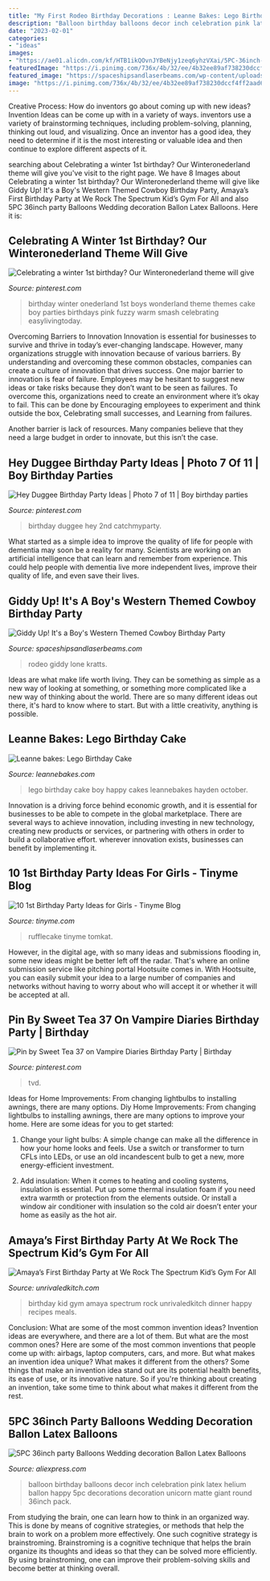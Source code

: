 ```yaml
---
title: "My First Rodeo Birthday Decorations : Leanne Bakes: Lego Birthday Cake"
description: "Balloon birthday balloons decor inch celebration pink latex helium ballon happy 5pc decorations decoration unicorn matte giant round 36inch pack"
date: "2023-02-01"
categories:
- "ideas"
images:
- "https://ae01.alicdn.com/kf/HTB1ikQOvnJYBeNjy1zeq6yhzVXai/5PC-36inch-party-Balloons-Wedding-decoration-Ballon-Latex-Balloons-happy-birthday-Balloon-birthday-party-decorations-kids.jpg"
featuredImage: "https://i.pinimg.com/736x/4b/32/ee/4b32ee89af738230dccf4ff2aad65978--hey-duggee-birthday-party-hey-duggee-party.jpg"
featured_image: "https://spaceshipsandlaserbeams.com/wp-content/uploads/2015/09/cowboy-birthday-party-ideas-for-boys.jpg"
image: "https://i.pinimg.com/736x/4b/32/ee/4b32ee89af738230dccf4ff2aad65978--hey-duggee-birthday-party-hey-duggee-party.jpg"
---
```



Creative Process: How do inventors go about coming up with new ideas?
Invention Ideas can be come up with in a variety of ways. inventors use a variety of brainstorming techniques, including problem-solving, planning, thinking out loud, and visualizing. Once an inventor has a good idea, they need to determine if it is the most interesting or valuable idea and then continue to explore different aspects of it.

	

		
searching about Celebrating a winter 1st birthday? Our Winteronederland theme will give you've visit to the right page. We have 8 Images about Celebrating a winter 1st birthday? Our Winteronederland theme will give like Giddy Up! It&#039;s a Boy&#039;s Western Themed Cowboy Birthday Party, Amaya’s First Birthday Party at We Rock The Spectrum Kid’s Gym For All and also 5PC 36inch party Balloons Wedding decoration Ballon Latex Balloons. Here it is:
		
    
## Celebrating A Winter 1st Birthday? Our Winteronederland Theme Will Give

<img loading=lazy src="https://i.pinimg.com/736x/9e/58/bc/9e58bc5685b49e9dbcf66844ba37fb30--winter-birthday-baby-girl-first-birthday-theme-winter.jpg" onerror="this.onerror=null;this.src='https://tse4.mm.bing.net/th?id=OIP.QIKjY3jyd5qrQWrLssc4iQHaID&amp;pid=15.1';" alt="Celebrating a winter 1st birthday? Our Winteronederland theme will give">

_Source: pinterest.com_

>birthday winter onederland 1st boys wonderland theme themes cake boy parties birthdays pink fuzzy warm smash celebrating easylivingtoday. 

	

Overcoming Barriers to Innovation
Innovation is essential for businesses to survive and thrive in today’s ever-changing landscape. However, many organizations struggle with innovation because of various barriers. By understanding and overcoming these common obstacles, companies can create a culture of innovation that drives success.
One major barrier to innovation is fear of failure. Employees may be hesitant to suggest new ideas or take risks because they don’t want to be seen as failures. To overcome this, organizations need to create an environment where it’s okay to fail. This can be done by Encouraging employees to experiment and think outside the box, Celebrating small successes, and Learning from failures.

Another barrier is lack of resources. Many companies believe that they need a large budget in order to innovate, but this isn’t the case.

    
## Hey Duggee Birthday Party Ideas | Photo 7 Of 11 | Boy Birthday Parties

<img loading=lazy src="https://i.pinimg.com/736x/4b/32/ee/4b32ee89af738230dccf4ff2aad65978--hey-duggee-birthday-party-hey-duggee-party.jpg" onerror="this.onerror=null;this.src='https://tse4.mm.bing.net/th?id=OIP.seEs07tWzavwCKevce8rZwHaLG&amp;pid=15.1';" alt="Hey Duggee Birthday Party Ideas | Photo 7 of 11 | Boy birthday parties">

_Source: pinterest.com_

>birthday duggee hey 2nd catchmyparty. 

	

What started as a simple idea to improve the quality of life for people with dementia may soon be a reality for many. Scientists are working on an artificial intelligence that can learn and remember from experience. This could help people with dementia live more independent lives, improve their quality of life, and even save their lives.

    
## Giddy Up! It&#039;s A Boy&#039;s Western Themed Cowboy Birthday Party

<img loading=lazy src="https://spaceshipsandlaserbeams.com/wp-content/uploads/2015/09/cowboy-birthday-party-ideas-for-boys.jpg" onerror="this.onerror=null;this.src='https://tse2.mm.bing.net/th?id=OIP.BnvaMRx1U9O6ZyJczH1RyAHaLH&amp;pid=15.1';" alt="Giddy Up! It&#039;s a Boy&#039;s Western Themed Cowboy Birthday Party">

_Source: spaceshipsandlaserbeams.com_

>rodeo giddy lone kratts. 

	

Ideas are what make life worth living. They can be something as simple as a new way of looking at something, or something more complicated like a new way of thinking about the world. There are so many different ideas out there, it's hard to know where to start. But with a little creativity, anything is possible.

    
## Leanne Bakes: Lego Birthday Cake

<img loading=lazy src="http://2.bp.blogspot.com/-uxmjsYrl9WM/UHtATFS60UI/AAAAAAAABM8/HEYyBU4DZ68/s1600/DSC_0040.jpg" onerror="this.onerror=null;this.src='https://tse3.mm.bing.net/th?id=OIP._obZSPEy6JWvT3a9SJvFlgHaLE&amp;pid=15.1';" alt="Leanne bakes: Lego Birthday Cake">

_Source: leannebakes.com_

>lego birthday cake boy happy cakes leannebakes hayden october. 

	

Innovation is a driving force behind economic growth, and it is essential for businesses to be able to compete in the global marketplace. There are several ways to achieve innovation, including investing in new technology, creating new products or services, or partnering with others in order to build a collaborative effort. wherever innovation exists, businesses can benefit by implementing it.

    
## 10 1st Birthday Party Ideas For Girls - Tinyme Blog

<img loading=lazy src="https://www.tinyme.com/blog/wp-content/uploads/10-first-birthday-party-ideas-for-girls/10-First-Birthday-Party-Ideas-for-Girls-9.jpg" onerror="this.onerror=null;this.src='https://tse4.mm.bing.net/th?id=OIP.rWbTayHthDh5XT--bjHKEwAAAA&amp;pid=15.1';" alt="10 1st Birthday Party Ideas for Girls - Tinyme Blog">

_Source: tinyme.com_

>rufflecake tinyme tomkat. 

	

However, in the digital age, with so many ideas and submissions flooding in, some new ideas might be better left off the radar. That's where an online submission service like pitching portal Hootsuite comes in. With Hootsuite, you can easily submit your idea to a large number of companies and networks without having to worry about who will accept it or whether it will be accepted at all.

    
## Pin By Sweet Tea 37 On Vampire Diaries Birthday Party | Birthday

<img loading=lazy src="https://i.pinimg.com/736x/af/24/6a/af246aec6a393f6db5618166b62b3caf.jpg" onerror="this.onerror=null;this.src='https://tse1.mm.bing.net/th?id=OIP.486jULsGHDO3JrDmeMfPIwHaJ3&amp;pid=15.1';" alt="Pin by Sweet Tea 37 on Vampire Diaries Birthday Party | Birthday">

_Source: pinterest.com_

>tvd. 

	

Ideas for Home Improvements: From changing lightbulbs to installing awnings, there are many options.
Diy Home Improvements: From changing lightbulbs to installing awnings, there are many options to improve your home. Here are some ideas for you to get started: 
1. Change your light bulbs: A simple change can make all the difference in how your home looks and feels. Use a switch or transformer to turn CFLs into LEDs, or use an old incandescent bulb to get a new, more energy-efficient investment. 

2. Add insulation: When it comes to heating and cooling systems, insulation is essential. Put up some thermal insulation foam if you need extra warmth or protection from the elements outside. Or install a window air conditioner with insulation so the cold air doesn’t enter your home as easily as the hot air. 


    
## Amaya’s First Birthday Party At We Rock The Spectrum Kid’s Gym For All

<img loading=lazy src="https://www.unrivaledkitch.com/wp-content/uploads/2014/09/001.jpg" onerror="this.onerror=null;this.src='https://tse1.mm.bing.net/th?id=OIP.gPf-OWg_ckRuAVrEEWBesgHaJ4&amp;pid=15.1';" alt="Amaya’s First Birthday Party at We Rock The Spectrum Kid’s Gym For All">

_Source: unrivaledkitch.com_

>birthday kid gym amaya spectrum rock unrivaledkitch dinner happy recipes meals. 

	

Conclusion: What are some of the most common invention ideas?
Invention ideas are everywhere, and there are a lot of them. But what are the most common ones? Here are some of the most common inventions that people come up with: airbags, laptop computers, cars, and more. 
But what makes an invention idea unique? What makes it different from the others? 
Some things that make an invention idea stand out are its potential health benefits, its ease of use, or its innovative nature. So if you're thinking about creating an invention, take some time to think about what makes it different from the rest.

    
## 5PC 36inch Party Balloons Wedding Decoration Ballon Latex Balloons

<img loading=lazy src="https://ae01.alicdn.com/kf/HTB1ikQOvnJYBeNjy1zeq6yhzVXai/5PC-36inch-party-Balloons-Wedding-decoration-Ballon-Latex-Balloons-happy-birthday-Balloon-birthday-party-decorations-kids.jpg" onerror="this.onerror=null;this.src='https://tse4.mm.bing.net/th?id=OIP.BG4Q32rNlWvjEd6LbTcYDgHaHa&amp;pid=15.1';" alt="5PC 36inch party Balloons Wedding decoration Ballon Latex Balloons">

_Source: aliexpress.com_

>balloon birthday balloons decor inch celebration pink latex helium ballon happy 5pc decorations decoration unicorn matte giant round 36inch pack. 

	

From studying the brain, one can learn how to think in an organized way. This is done by means of cognitive strategies, or methods that help the brain to work on a problem more effectively. One such cognitive strategy is brainstroming. Brainstroming is a cognitive technique that helps the brain organize its thoughts and ideas so that they can be solved more efficiently. By using brainstroming, one can improve their problem-solving skills and become better at thinking overall.

